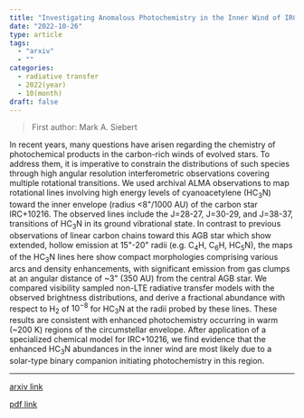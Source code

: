 ```yaml
---
title: "Investigating Anomalous Photochemistry in the Inner Wind of IRC+10216 Through ALMA Observations of HC$_3$N"
date: "2022-10-26"
type: article
tags:
  - "arxiv"
  - ""
categories:
  - radiative transfer
  - 2022(year)
  - 10(month)
draft: false
---
```


> First author: Mark A. Siebert

 In recent years, many questions have arisen regarding the chemistry of
photochemical products in the carbon-rich winds of evolved stars. To address
them, it is imperative to constrain the distributions of such species through
high angular resolution interferometric observations covering multiple
rotational transitions. We used archival ALMA observations to map rotational
lines involving high energy levels of cyanoacetylene (HC$_3$N) toward the inner
envelope (radius <8"/1000 AU) of the carbon star IRC+10216. The observed lines
include the J=28-27, J=30-29, and J=38-37, transitions of HC$_3$N in its ground
vibrational state. In contrast to previous observations of linear carbon chains
toward this AGB star which show extended, hollow emission at 15"-20" radii
(e.g. C$_4$H, C$_6$H, HC$_5$N), the maps of the HC$_3$N lines here show compact
morphologies comprising various arcs and density enhancements, with significant
emission from gas clumps at an angular distance of ~3" (350 AU) from the
central AGB star. We compared visibility sampled non-LTE radiative transfer
models with the observed brightness distributions, and derive a fractional
abundance with respect to H$_2$ of $10^{-8}$ for HC$_3$N at the radii probed by
these lines. These results are consistent with enhanced photochemistry
occurring in warm (~200 K) regions of the circumstellar envelope. After
application of a specialized chemical model for IRC+10216, we find evidence
that the enhanced HC$_3$N abundances in the inner wind are most likely due to a
solar-type binary companion initiating photochemistry in this region.

---
[arxiv link](http://arxiv.org/abs/2210.14941v1)

[pdf link](http://arxiv.org/pdf/2210.14941v1)